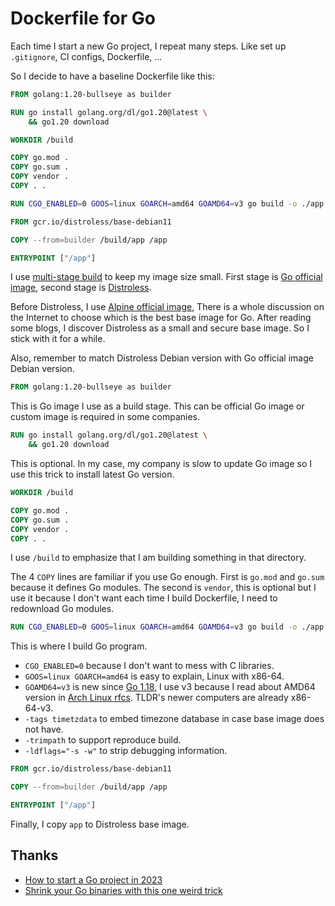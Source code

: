 # Dockerfile for Go

Each time I start a new Go project, I repeat many steps.
Like set up `.gitignore`, CI configs, Dockerfile, ...

So I decide to have a baseline Dockerfile like this:

```Dockerfile
FROM golang:1.20-bullseye as builder

RUN go install golang.org/dl/go1.20@latest \
    && go1.20 download

WORKDIR /build

COPY go.mod .
COPY go.sum .
COPY vendor .
COPY . .

RUN CGO_ENABLED=0 GOOS=linux GOARCH=amd64 GOAMD64=v3 go build -o ./app -tags timetzdata -trimpath -ldflags="-s -w" .

FROM gcr.io/distroless/base-debian11

COPY --from=builder /build/app /app

ENTRYPOINT ["/app"]
```

I use [multi-stage build](https://docs.docker.com/develop/develop-images/multistage-build/) to keep my image size small.
First stage is [Go official image](https://hub.docker.com/_/golang),
second stage is [Distroless](https://github.com/GoogleContainerTools/distroless).

Before Distroless, I use [Alpine official image](https://hub.docker.com/_/alpine),
There is a whole discussion on the Internet to choose which is the best base image for Go.
After reading some blogs, I discover Distroless as a small and secure base image.
So I stick with it for a while.

Also, remember to match Distroless Debian version with Go official image Debian version.

```Dockerfile
FROM golang:1.20-bullseye as builder
```

This is Go image I use as a build stage.
This can be official Go image or custom image is required in some companies.

```Dockerfile
RUN go install golang.org/dl/go1.20@latest \
    && go1.20 download
```

This is optional.
In my case, my company is slow to update Go image so I use this trick to install latest Go version.

```Dockerfile
WORKDIR /build

COPY go.mod .
COPY go.sum .
COPY vendor .
COPY . .
```

I use `/build` to emphasize that I am building something in that directory.

The 4 `COPY` lines are familiar if you use Go enough.
First is `go.mod` and `go.sum` because it defines Go modules.
The second is `vendor`, this is optional but I use it because I don't want each time I build Dockerfile, I need to redownload Go modules.

```Dockerfile
RUN CGO_ENABLED=0 GOOS=linux GOARCH=amd64 GOAMD64=v3 go build -o ./app -tags timetzdata -trimpath -ldflags="-s -w" .
```

This is where I build Go program.

- `CGO_ENABLED=0` because I don't want to mess with C libraries.
- `GOOS=linux GOARCH=amd64` is easy to explain, Linux with x86-64.
- `GOAMD64=v3` is new since [Go 1.18](https://go.dev/doc/go1.18#amd64),
  I use v3 because I read about AMD64 version in [Arch Linux rfcs](https://gitlab.archlinux.org/archlinux/rfcs/-/blob/master/rfcs/0002-march.rst). TLDR's newer computers are already x86-64-v3.
- `-tags timetzdata` to embed timezone database in case base image does not have.
- `-trimpath` to support reproduce build.
- `-ldflags="-s -w"` to strip debugging information.

```Dockerfile
FROM gcr.io/distroless/base-debian11

COPY --from=builder /build/app /app

ENTRYPOINT ["/app"]
```

Finally, I copy `app` to Distroless base image.

## Thanks

- [How to start a Go project in 2023](https://boyter.org/posts/how-to-start-go-project-2023/)
- [Shrink your Go binaries with this one weird trick](https://words.filippo.io/shrink-your-go-binaries-with-this-one-weird-trick/)

